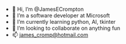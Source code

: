 - 👋 Hi, I’m @JamesECrompton
- 👀 I’m a software developer at Microsoft
- 🌱 I’m currently learning python, AI, tkinter
- 💞️ I’m looking to collaborate on anything fun
- 📫 james_cromp@hotmail.com

<!---
JamesECrompton/JamesECrompton is a ✨ special ✨ repository because its `README.md` (this file) appears on your GitHub profile.
You can click the Preview link to take a look at your changes.
--->
